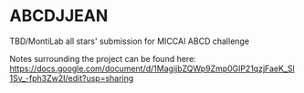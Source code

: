 # ABCDJJEAN
TBD/MontiLab all stars' submission for MICCAI ABCD challenge

Notes surrounding the project can be found here: https://docs.google.com/document/d/1MagijbZQWp9Zmp0GlP21qzjFaeK_Sl1Sv_-fph3Zw2I/edit?usp=sharing
